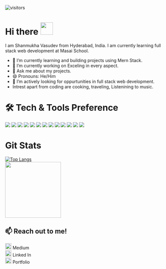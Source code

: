 ![visitors](https://visitor-badge.glitch.me/badge?page_id=${vasukomuravelli}.${vasukomuravelli})

# Hi there <img src="https://raw.githubusercontent.com/MartinHeinz/MartinHeinz/master/wave.gif" width="40px">

I am Shanmukha Vasudev from Hyderabad, India. I am currently learning full stack web development at Masai School.
- 🌱 I’m currently learning and building projects using Mern Stack.
- 🔭 I’m currently working on Exceling in every aspect.
- 💬 Ask me about my projects.
- 😄 Pronouns: He/Him
- 👯 I’m actively looking for oppurtunities in full stack web development.
- Intrest apart from coding are cooking, traveling, Listenining to music.

# 🛠 Tech & Tools Preference
<img src = "https://img.shields.io/badge/-HTML5-E34F26?style=flat&logo=html5&logoColor=white"> <img src = "https://img.shields.io/badge/-CSS3-1572B6?style=flat&logo=css3&logoColor=white"> <img src="https://img.shields.io/badge/-JavaScript-eed718?style=flat&logo=javascript&logoColor=ffffff"> <img src="https://img.shields.io/badge/-React-000000?style=flat&logo=react&logoColor=00c8ff"> <img src="https://img.shields.io/badge/-Redux-764abc?style=flat&logo=redux&logoColor=white"> <img src="https://img.shields.io/badge/-MongoDB-4DB33D?style=flat&logo=mongodb&logoColor=FFFFFF"> <img src="https://img.shields.io/badge/-MySQL-F29111?style=flat&logo=mysql&logoColor=FFFFFF"> <img src="https://img.shields.io/badge/-Express.js-787878?style=flat"> <img src="https://img.shields.io/badge/-Node.js-3C873A?style=flat&logo=Node.js&logoColor=white"> <img src="http://img.shields.io/badge/-Git-F1502F?style=flat&logo=git&logoColor=FFFFFF"> <img src="http://img.shields.io/badge/-Github-000000?style=flat&logo=github&logoColor=FFFFFF"> <img src="http://img.shields.io/badge/-VS%20Code-007ACC?style=flat&logo=visual%20studio%20code&logoColor=white"> <img src="https://img.shields.io/badge/Postman-FF6C37?style=flat&logo=Postman&logoColor=white">

# Git Stats
[![Top Langs](https://github-readme-stats.vercel.app/api/top-langs/?username=vasukomuravelli&layout=compact)](https://github.com/vasukomuravelli/github-readme-stats)<br />
<img height="180em" src="https://github-readme-stats.vercel.app/api?username=vasukomuravelli&show_icons=true&hide_border=true&&count_private=true&include_all_commits=true" />

## 📫 Reach out to me! <br />
[<img src='https://cdn.jsdelivr.net/npm/simple-icons@3.0.1/icons/medium.svg' alt='dev' height='20'>](https://medium.com/@vasukomuravelli96/) Medium <br />
[<img src='https://cdn.jsdelivr.net/npm/simple-icons@3.0.1/icons/linkedin.svg' alt='linkedin' height='20'>](https://www.linkedin.com/in/vasu-komuravelli/) Linked In <br />
[<img src='https://cdn.jsdelivr.net/npm/simple-icons@3.0.1/icons/icloud.svg' alt='website' height='20'>](https://vasukomuravelli.github.io/portfolio/)  Portfolio
